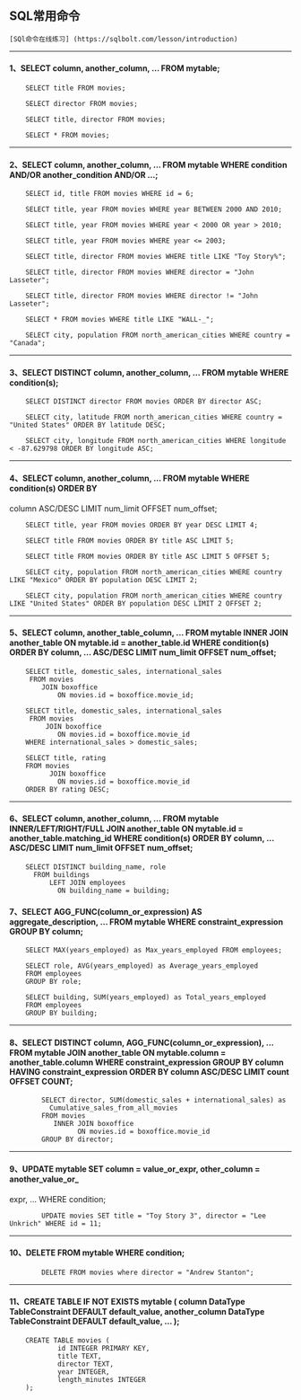## SQL常用命令

	[SQl命令在线练习] (https://sqlbolt.com/lesson/introduction)

---
#### 1、SELECT column, another_column, … FROM mytable;

    	SELECT title FROM movies;

	 	SELECT director FROM movies;

	 	SELECT title, director FROM movies;

		SELECT * FROM movies;

---
#### 2、SELECT column, another_column, … FROM mytable WHERE condition AND/OR another_condition AND/OR …;

    	SELECT id, title FROM movies WHERE id = 6;

   		SELECT title, year FROM movies WHERE year BETWEEN 2000 AND 2010;

   		SELECT title, year FROM movies WHERE year < 2000 OR year > 2010;

   		SELECT title, year FROM movies WHERE year <= 2003;

   		SELECT title, director FROM movies WHERE title LIKE "Toy Story%";

   		SELECT title, director FROM movies WHERE director = "John Lasseter";

   		SELECT title, director FROM movies WHERE director != "John Lasseter";

   		SELECT * FROM movies WHERE title LIKE "WALL-_";

   		SELECT city, population FROM north_american_cities WHERE country = "Canada";


---
#### 3、SELECT DISTINCT column, another_column, … FROM mytable WHERE condition(s);

    	SELECT DISTINCT director FROM movies ORDER BY director ASC;

   		SELECT city, latitude FROM north_american_cities WHERE country = "United States" ORDER BY latitude DESC;

   		SELECT city, longitude FROM north_american_cities WHERE longitude < -87.629798 ORDER BY longitude ASC;


---
#### 4、SELECT column, another_column, … FROM mytable WHERE condition(s) ORDER BY 
column ASC/DESC LIMIT num_limit OFFSET num_offset;

   		SELECT title, year FROM movies ORDER BY year DESC LIMIT 4;

   		SELECT title FROM movies ORDER BY title ASC LIMIT 5;

   		SELECT title FROM movies ORDER BY title ASC LIMIT 5 OFFSET 5;

   		SELECT city, population FROM north_american_cities WHERE country LIKE "Mexico" ORDER BY population DESC LIMIT 2;

   		SELECT city, population FROM north_american_cities WHERE country LIKE "United States" ORDER BY population DESC LIMIT 2 OFFSET 2;

---
#### 5、SELECT column, another_table_column, … FROM mytable INNER JOIN another_table ON mytable.id = another_table.id WHERE condition(s) ORDER BY column, … ASC/DESC LIMIT num_limit OFFSET num_offset;

   		SELECT title, domestic_sales, international_sales 
   		 FROM movies 
    		JOIN boxoffice
    	 		ON movies.id = boxoffice.movie_id;

    	SELECT title, domestic_sales, international_sales
		 FROM movies
			 JOIN boxoffice
			    ON movies.id = boxoffice.movie_id
		WHERE international_sales > domestic_sales;

		SELECT title, rating
		FROM movies
			  JOIN boxoffice
			    ON movies.id = boxoffice.movie_id
		ORDER BY rating DESC;


---
#### 6、SELECT column, another_column, … FROM mytable INNER/LEFT/RIGHT/FULL JOIN another_table ON mytable.id = another_table.matching_id WHERE condition(s) ORDER BY column, … ASC/DESC LIMIT num_limit OFFSET num_offset;

   		SELECT DISTINCT building_name, role 
		  FROM buildings 
			  LEFT JOIN employees
			    ON building_name = building;

#### 7、SELECT AGG_FUNC(column_or_expression) AS aggregate_description, … FROM mytable WHERE constraint_expression GROUP BY column;	

   		SELECT MAX(years_employed) as Max_years_employed FROM employees;

   		SELECT role, AVG(years_employed) as Average_years_employed
		FROM employees
		GROUP BY role;

		SELECT building, SUM(years_employed) as Total_years_employed
		FROM employees
		GROUP BY building;

---
#### 8、SELECT DISTINCT column, AGG_FUNC(column_or_expression), … FROM mytable JOIN another_table ON mytable.column = another_table.column WHERE constraint_expression GROUP BY column HAVING constraint_expression ORDER BY column ASC/DESC LIMIT count OFFSET COUNT;	

    		SELECT director, SUM(domestic_sales + international_sales) as 
              Cumulative_sales_from_all_movies
		    FROM movies
		       INNER JOIN boxoffice
			         ON movies.id = boxoffice.movie_id
		    GROUP BY director;	 


---
#### 9、UPDATE mytable SET column = value_or_expr, other_column = another_value_or_
expr, … WHERE condition;

    		UPDATE movies SET title = "Toy Story 3", director = "Lee Unkrich" WHERE id = 11;


---
#### 10、DELETE FROM mytable WHERE condition;

			DELETE FROM movies where director = "Andrew Stanton";


   		
---
#### 11、CREATE TABLE IF NOT EXISTS mytable (	column DataType TableConstraint DEFAULT default_value,   another_column DataType TableConstraint DEFAULT default_value, … );


		CREATE TABLE movies (
			    id INTEGER PRIMARY KEY,
			    title TEXT,
			    director TEXT,
			    year INTEGER, 
			    length_minutes INTEGER
		);










